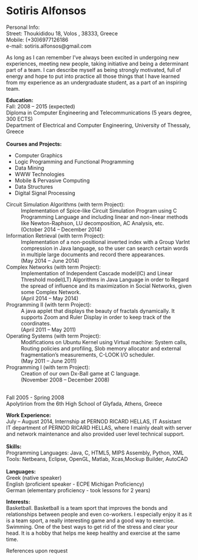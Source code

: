 Sotiris Alfonsos
=======
<p>Personal Info:	<br>  Street: Thoukididou 18, Volos , 38333, Greece <br>
                       Mobile: (+30)6977126186 <br>
                     e-mail: sotiris.alfonsos@gmail.com</p>

As long as I can remember I’ve always been excited in undergoing new experiences, meeting new people, taking initiative and being a determinant part of a team. I can describe myself as being strongly motivated, full of energy and hope to put into practice all those things that I have learned from my experience as an undergraduate student, as a part of an inspiring team.


<b>Education:</b><br>
Fall:  2008 – 2015 (expected) <br>
Diploma in Computer Engineering and Telecommunications (5 years degree, 300 ECTS) <br>
Department of Electrical and Computer Engineering, University of Thessaly, Greece <br><br>
<b>Courses and Projects:</b> <br>
<ul>
<li>Computer Graphics</li>
<li>Logic Programming and Functional Programming </li>   
<li>Data Mining</li>
<li>WWW Technologies</li>
<li>Mobile & Pervasive Computing</li>
<li>Data Structures</li>
<li>Digital Signal Processing</li>
</ul>
<dl>
<dt>Circuit Simulation Algorithms  (with term Project):</dt>
<dd>Implementation of Spice-like Circuit Simulation Program using C Programming Language and including linear and non-linear methods like Newton-Raphson, LU decomposition,  AC Analysis, etc.<br>
(October 2014 – December 2014)</dd>
<dt>Information Retrieval (with term Project):</dt>
<dd>Implementation of a non-positional inverted index with a Group VarInt compression in Java language, so the user can search certain words in multiple large documents and record there appearances.   <br> 
(May 2014 – June 2014) </dd>
<dt>Complex Networks (with term Project):</dt>
<dd>Implementation of Independent Cascade model(IC) and Linear Threshold model(LT) Algorithms in Java Language in order to Regard the spread of influence and its maximization in Social Networks, given some Complex Network.<br>
(April 2014 – May 2014)</dd>
<dt>Programming II (with term Project):</dt>
<dd>A java applet that displays the beauty of fractals dynamically. It supports Zoom and Ruler Display in order to keep track of the coordinates.<br>
(April 2011 – May 2011) </dd>
<dt>Operating Systems (with term Project):</dt>
<dd>Modifications on Ubuntu Kernel using Virtual machine: System calls, Routing policies and profiling, Slob memory allocator and external fragmentation’s measurements, C-LOOK I/O scheduler. <br>
(May 2011 – June 2011)</dd>
<dt>Programming I (with term Project):</dt>
<dd>Creation of our own Dx-Ball game at C language.<br>
(November 2008 – December 2008)</dd>
</dl>
<br>
Fall 2005 - Spring 2008<br>
Apolytirion from the 6th High School of Glyfada, Athens, Greece<br>

<b>Work Experience:</b><br>
July – August 2014, Internship at PERNOD RICARD HELLAS, IT Assistant<br>
IT department of PERNOD RICARD HELLAS, where I mainly dealt with server and network maintenance and also provided user level technical support.<br>
<br>
<b>Skills:</b><br>
Programming Languages: Java, C, HTML5, MIPS Assembly, Python, XML<br>
Tools: Netbeans, Eclipse, OpenGL, Matlab, Xcas,Mockup Builder, AutoCAD<br>
<br>
<b>Languages:</b><br> Greek (native speaker)<br>
                     English (proficient speaker - ECPE Michigan Proficiency)<br>
	        German (elementary proficiency - took lessons for 2 years)

<b>Interests:</b><br>
Basketball. Basketball is a team sport that improves the bonds and relationships between people and even co-workers. I especially enjoy it as it is a team sport, a really interesting game and a good way to exercise.<br>
Swimming. One of the best ways to get rid of the stress and clear your head. It is a hobby that helps me keep healthy and exercise at the same time.

References upon request 
